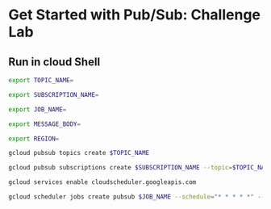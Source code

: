 # Get Started with Pub/Sub: Challenge Lab

## Run in cloud Shell 

```bash
export TOPIC_NAME=
```


```bash
export SUBSCRIPTION_NAME=
```

```bash
export JOB_NAME=
```

```bash
export MESSAGE_BODY=
```

```bash
export REGION=
```

```bash
gcloud pubsub topics create $TOPIC_NAME
```

```bash
gcloud pubsub subscriptions create $SUBSCRIPTION_NAME --topic=$TOPIC_NAME
```

```bash
gcloud services enable cloudscheduler.googleapis.com
```


```bash
gcloud scheduler jobs create pubsub $JOB_NAME --schedule="* * * * *" --topic=$TOPIC_NAME --message-body="$MESSAGE_BODY" --time-zone="Etc/UTC" --description="subscribe to quicklab" --project=$DEVSHELL_PROJECT_ID --location=$REGION
```
